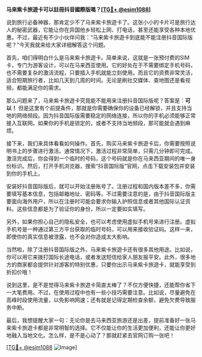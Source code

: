 **马来紫卡旅遊卡可以註冊抖音國際版嗎？[[TG💪+ @esim1088](https://t.me/s/esim1088)]**

说到旅行必备神器，那肯定少不了马来紫卡旅遊卡了。这张小小的卡片可是旅行达人的秘密武器，它能让你在异国他乡轻松上网、打电话，甚至还能享受各种本地优惠。不过，最近有不少小伙伴问我：“马来紫卡旅遊卡到底能不能注册抖音国际版呢？”今天我就来给大家详细解答这个问题。

首先，咱们得明白什么是马来紫卡旅遊卡。简单来说，这就是一张预付费的SIM卡，专门为游客设计，可以在马来西亚使用。它的好处在于不需要绑定手机号码，也不需要复杂的激活流程，只要插入手机就能立刻使用。而且它的资费非常灵活，适合短期旅行者，比如几天到几周的时间。无论是刷社交媒体、查地图还是看视频，都能满足你的需求。

那么问题来了，马来紫卡旅遊卡究竟能不能用来注册抖音国际版呢？答案是：**可以！** 但是这里有个前提条件，那就是你需要确保你的设备已经解锁，并且支持当地的网络频段。因为抖音国际版需要稳定的网络连接，所以你的手机必须能够正常接入互联网。如果你的手机是锁定的，或者不支持当地频段，那可能就会遇到麻烦。

接下来，我们来具体看看如何操作。首先，购买马来紫卡旅遊卡后，你需要按照说明书上的步骤进行激活。通常情况下，激活过程非常简单，只需几分钟即可完成。激活完成后，你会得到一个临时的号码，这个号码就是你在马来西亚期间的唯一身份标识。然后，打开手机浏览器，搜索“抖音国际版”官网，点击下载安装包并安装到你的手机上。

安装好抖音国际版后，就可以开始注册账号了。注册过程和国内版本差不多，你需要填写基本信息，包括邮箱地址、密码等。不过需要注意的是，由于抖音国际版主要面向海外用户，所以在注册时可能会要求你输入护照信息或者其他国际认证资料。这些信息都是为了验证你的身份，所以一定要如实填写。

另外，如果你担心自己的隐私安全，也可以考虑使用虚拟手机号来进行注册。虚拟手机号是一种通过第三方平台获取的临时号码，可以用来接收验证码。这样一来，即使你的真实信息被泄露，也不会对你造成太大影响。

当然啦，除了注册抖音国际版之外，马来紫卡旅遊卡还有很多其他用途。比如说，你可以用它来拨打国际长途电话，或者发送短信给家人朋友报平安。此外，很多地方的商家都会提供针对游客的特别优惠，只要你出示马来紫卡旅遊卡，就能享受到折扣价哦！

说到这里，是不是觉得马来紫卡旅遊卡简直太棒了？不仅方便快捷，还能帮你省下一大笔费用。不过，在使用过程中也有一些小技巧需要注意。比如说，尽量避免在高峰时段使用流量，以免影响网速；还有就是记得定期检查余额，避免欠费导致服务中断。

最后，我想提醒大家一句：无论你是去马来西亚旅游还是出差，提前准备好一张马来紫卡旅遊卡都是非常明智的选择。它不仅能让你的生活更加便利，还能让你更好地融入当地文化。怎么样，是不是心动了？那就赶紧去官网订购一张吧！

[[TG💪+ @esim1088](https://t.me/s/esim1088) ![Image](https://i.postimg.cc/4NQfJmqS/Snipaste-2025-05-13-00-14-12.png)]